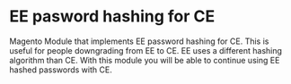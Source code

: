 # EE pasword hashing for CE
Magento Module that implements EE password hashing for CE. This is useful for
people downgrading from EE to CE. EE uses a different hashing algorithm than
CE. With this module you will be able to continue using EE hashed passwords
with CE.
